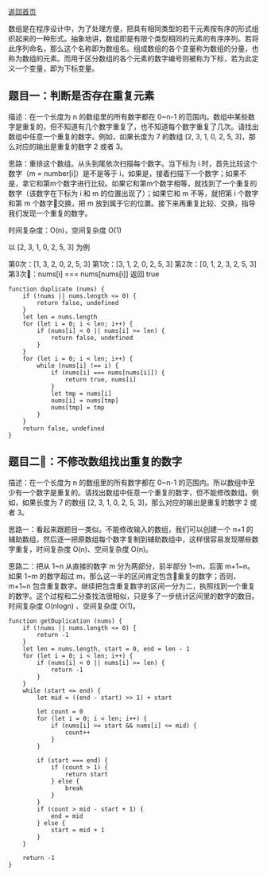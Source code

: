 [返回首页](../../README.md)

数组是在程序设计中，为了处理方便，把具有相同类型的若干元素按有序的形式组织起来的一种形式。抽象地讲，数组即是有限个类型相同的元素的有序序列。若将此序列命名，那么这个名称即为数组名。组成数组的各个变量称为数组的分量，也称为数组的元素。而用于区分数组的各个元素的数字编号则被称为下标，若为此定义一个变量，即为下标变量。

## 题目一：判断是否存在重复元素

描述：在一个长度为 n 的数组里的所有数字都在 0~n-1 的范围内。数组中某些数字是重复的，但不知道有几个数字重复了，也不知道每个数字重复了几次。请找出数组中任意一个重复的数字。例如，如果长度为 7 的数组 [2, 3, 1, 0, 2, 5, 3]，那么对应的输出是重复的数字 2 或者 3。

思路：重排这个数组。从头到尾依次扫描每个数字。当下标为 i 时，首先比较这个数字（m = number[i]）是不是等于 i，如果是，接着扫描下一个数字；如果不是，拿它和第m个数字进行比较。如果它和第m个数字相等，就找到了一个重复的数字（该数字在下标为 i 和 m 的位置出现了）；如果它和 m 不等，就把第 i 个数字和第 m 个数字交换，把 m 放到属于它的位置。接下来再重复比较、交换，指导我们发现一个重复的数字。

时间复杂度：O(n)，空间复杂度 O(1)

以 [2, 3, 1, 0, 2, 5, 3] 为例

第0次：[1, 3, 2, 0, 2, 5, 3]
第1次：[3, 1, 2, 0, 2, 5, 3]
第2次：[0, 1, 2, 3, 2, 5, 3]
第3次：nums[i] === nums[nums[i]] 返回 true

```
function duplicate (nums) {
    if (!nums || nums.length <= 0) {
        return false, undefined
    }
    let len = nums.length
    for (let i = 0; i < len; i++) {
        if (nums[i] < 0 || nums[i] >= len) {
            return false, undefined
        }
    }
    for (let i = 0; i < len; i++) {
        while (nums[i] !== i) {
            if (nums[i] === nums[nums[i]]) {
                return true, nums[i]
            }
            let tmp = nums[i]
            nums[i] = nums[tmp]
            nums[tmp] = tmp
        }
    }
    return false, undefined
}
```



## 题目二：不修改数组找出重复的数字

描述：在一个长度为 n 的数组里的所有数字都在 0~n-1 的范围内。所以数组中至少有一个数字是重复的。请找出数组中任意一个重复的数字，但不能修改数组。例如，如果长度为 7 的数组 [2, 3, 1, 0, 2, 5, 3]，那么对应的输出是重复的数字 2 或者 3。

思路一：看起来跟题目一类似。不能修改输入的数组，我们可以创建一个 n+1 的辅助数组，然后逐一把原数组每个数字复制到辅助数组中，这样很容易发现哪些数字重复，时间复杂度 O(n)、空间复杂度 O(n)。

思路二：把从 1~n 从直接的数字 m 分为两部分，前半部分 1~m，后面 m+1~n。如果 1~m 的数字超过 m，那么这一半的区间肯定包含重复的数字；否则，m+1~n 包含重复数字。继续把包含重复数字的区间一分为二，执照找到一个重复的数字。这个过程和二分查找法很相似，只是多了一步统计区间里的数字的数目。时间复杂度 O(nlogn) 、空间复杂度 O(1)。

```
function getDuplication (nums) {
    if (!nums || nums.length <= 0) {
        return -1
    }
    let len = nums.length, start = 0, end = len - 1
    for (let i = 0; i < len; i++) {
        if (nums[i] < 0 || nums[i] >= len) {
            return -1
        }
    }
    while (start <= end) {
        let mid = ((end - start) >> 1) + start

        let count = 0
        for (let i = 0; i < len; i++) {
            if (nums[i] >= start && nums[i] <= mid) {
                count++
            }
        }

        if (start === end) {
            if (count > 1) {
                return start
            } else {
                break
            }
        }
        if (count > mid - start + 1) {
            end = mid
        } else {
            start = mid + 1
        }
    }

    return -1
}
```